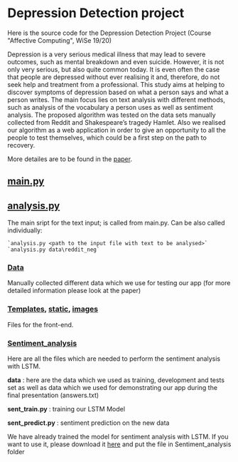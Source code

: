 # Depression Detection project

Here is the source code for the Depression Detection Project (Course "Affective Computing", WiSe 19/20)

Depression is a very serious medical illness that may lead to severe outcomes, such as mental breakdown and even suicide. However, it is not only very serious, but also quite common today. It is even often the case that people are depressed without ever realising it and, therefore, do not seek help and treatment from a professional. This study aims at helping to discover symptoms of depression based on what a person says and what a person writes. The main focus lies on text analysis with different methods, such as analysis of the vocabulary a person uses as well as sentiment analysis. The proposed algorithm was tested on the data sets manually collected from Reddit and Shakespeare’s tragedy Hamlet. Also we realised our algorithm as a web application in order to give an opportunity to all the people to test themselves, which could be a first step on the path to recovery.

More detailes are to be found in the [paper](https://github.com/agsedova/depression_detection/blob/master/Depression_recognition_Schinke_Sedova.pdf).

## [main.py](https://github.com/agsedova/depression_detection/blob/master/main.py)



## [analysis.py](https://github.com/agsedova/depression_detection/blob/master/analysis.py)
The main sript for the text input; is called from main.py. Can be also called individually:

    `analysis.py <path to the input file with text to be analysed>`
    `analysis.py data\reddit_neg`


### [Data](https://github.com/agsedova/depression_detection/tree/master/data)

Manually collected different data which we use for testing our app (for more detailed information please look at the paper)

### [Templates](https://github.com/agsedova/depression_detection/tree/master/templates), [static](https://github.com/agsedova/depression_detection/tree/master/static), [images](https://github.com/agsedova/depression_detection/tree/master/images)
Files for the front-end. 

### [Sentiment_analysis](https://github.com/agsedova/depression_detection/tree/master/Sentiment_analysis)
Here are all the files which are needed to perform the sentiment analysis with LSTM.

**data** : here are the data which we used as training, development and tests set as well as data which we used for demonstrating our app during the final presentation (answers.txt)

**sent_train.py** : training our LSTM Model

**sent_predict.py** : sentiment prediction on the new data

We have already trained the model for sentiment analysis with LSTM. If you want to use it, please download it [here](https://www.icloud.com/iclouddrive/07l-mKo0NRemSlP5AQQY__HgQ#trained_model) and put the file in Sentiment_analysis folder
